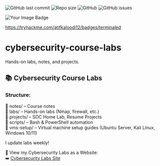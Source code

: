![GitHub last commit](https://img.shields.io/github/last-commit/atifkaloodi1/cybersecurity-course-labs)
![Repo size](https://img.shields.io/github/repo-size/atifkaloodi1/cybersecurity-course-labs)
![GitHub](https://img.shields.io/github/license/atifkaloodi1/cybersecurity-course-labs)
![GitHub issues](https://img.shields.io/github/issues/atifkaloodi1/cybersecurity-course-labs)

<img src="https://tryhackme-badges.s3.amazonaws.com/atifkaloodi12.png" alt="Your Image Badge" />

https://tryhackme.com/atifkaloodi12/badges/terminaled

# cybersecurity-course-labs
Hands-on labs, notes, and projects.


## 📚 Cybersecurity Course Labs

### Structure:

📁 notes/       – Course notes  
📁 labs/        – Hands-on labs (Nmap, firewall, etc.)  
📁 projects/    – SOC Home Lab, Resume Projects  
📁 scripts/     – Bash & PowerShell automation  
📁 vms-setup/   – Virtual machine setup guides (Ubuntu Server, Kali Linux, Windows 10/11)


I update labs weekly!


📢 View my Cybersecurity Labs as a Website:  
➡️ [Cybersecurity Labs Site](https://atifkaloodi1.github.io/cybersecurity-course-labs/)

